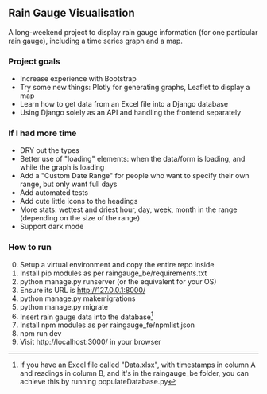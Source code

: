 ## Rain Gauge Visualisation
A long-weekend project to display rain gauge information (for one particular rain gauge), including a time series graph and a map.


### Project goals
* Increase experience with Bootstrap
* Try some new things: Plotly for generating graphs, Leaflet to display a map
* Learn how to get data from an Excel file into a Django database
* Using Django solely as an API and handling the frontend separately


### If I had more time
* DRY out the types
* Better use of "loading" elements: when the data/form is loading, and while the graph is loading
* Add a "Custom Date Range" for people who want to specify their own range, but only want full days
* Add automated tests
* Add cute little icons to the headings
* More stats: wettest and driest hour, day, week, month in the range (depending on the size of the range)
* Support dark mode


### How to run
0. Setup a virtual environment and copy the entire repo inside
1. Install pip modules as per raingauge_be/requirements.txt
2. python manage.py runserver (or the equivalent for your OS)
3. Ensure its URL is http://127.0.0.1:8000/
4. python manage.py makemigrations
5. python manage.py migrate
6. Insert rain gauge data into the database[^1]
7. Install npm modules as per raingauge_fe/npmlist.json
8. npm run dev
9. Visit http://localhost:3000/ in your browser

[^1]: If you have an Excel file called "Data.xlsx", with timestamps in column A and readings in column B, and it's in the raingauge_be folder, you can achieve this by running populateDatabase.py
